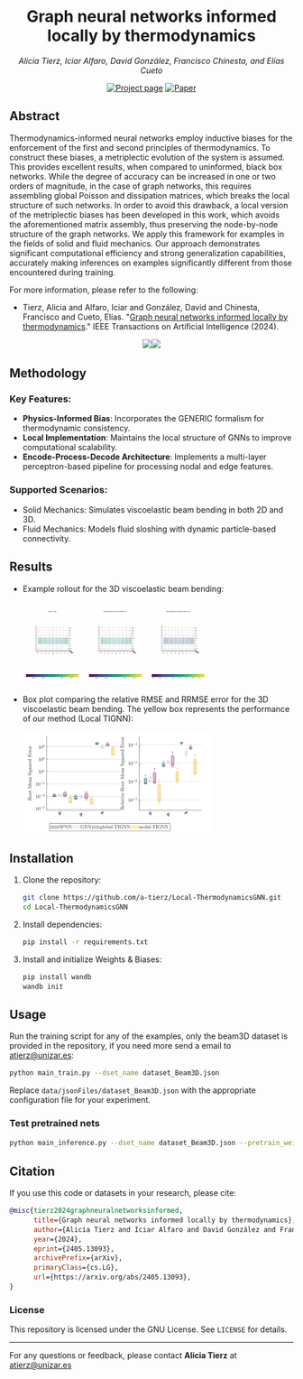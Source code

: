 
<div align="center"> 

# Graph neural networks informed locally by thermodynamics

*Alicia Tierz, Iciar Alfaro, David González, Francisco Chinesta, and Elías Cueto*

[![Project page](https://img.shields.io/badge/-Project%20page-blue)](https://amb.unizar.es/people/alicia-tierz/)
[![Paper](https://img.shields.io/badge/Paper-PDF-red)](https://arxiv.org/pdf/2405.13093)

</div>

## Abstract
Thermodynamics-informed neural networks employ inductive biases for the enforcement of the first and second principles of thermodynamics. To construct these biases, a metriplectic evolution of the system is assumed. This provides excellent results, when compared to uninformed, black box networks. While the degree of accuracy can be increased in one or two orders of magnitude, in the case of graph networks, this requires assembling global Poisson and dissipation matrices, which breaks the local structure of such networks. In order to avoid this drawback, a local version of the metriplectic biases has been developed in this work, which avoids the aforementioned matrix assembly, thus preserving the node-by-node structure of the graph networks. We apply this framework for examples in the fields of solid and fluid mechanics.  Our approach demonstrates significant computational efficiency and strong generalization capabilities, accurately making inferences on examples significantly different from those encountered during training.

For more information, please refer to the following:

- Tierz, Alicia and Alfaro, Iciar and González, David and Chinesta, Francisco and Cueto, Elías. "[Graph neural networks informed locally by thermodynamics](https://ieeexplore.ieee.org/document)." IEEE Transactions on Artificial Intelligence (2024).


<div align="center">
<img src="/data/resources/result_pdc.gif" width="450"><img src="/outputs/result_pdc.gif" width="350">
</div>


## Methodology

### Key Features:
- **Physics-Informed Bias**: Incorporates the GENERIC formalism for thermodynamic consistency.
- **Local Implementation**: Maintains the local structure of GNNs to improve computational scalability.
- **Encode-Process-Decode Architecture**: Implements a multi-layer perceptron-based pipeline for processing nodal and edge features.

### Supported Scenarios:
- Solid Mechanics: Simulates viscoelastic beam bending in both 2D and 3D.
- Fluid Mechanics: Models fluid sloshing with dynamic particle-based connectivity.


## Results

- Example rollout for the 3D viscoelastic beam bending:

  <img src="data/resources/result_pdc_beam3D.gif" alt="Rollout Example" width="70%">


- Box plot comparing the relative RMSE and RRMSE error for the 3D viscoelastic beam bending. The yellow box represents the performance of our method (Local TIGNN):


   <img src="data/resources/results_beam3D.png" alt="Rollout Example" width="70%">


## Installation

1. Clone the repository:
   ```bash
   git clone https://github.com/a-tierz/Local-ThermodynamicsGNN.git
   cd Local-ThermodynamicsGNN
   ```

2. Install dependencies:
   ```bash
   pip install -r requirements.txt
   ```

3. Install and initialize Weights & Biases:
   ```bash
   pip install wandb
   wandb init
   ```


## Usage

Run the training script for any of the examples, only the beam3D dataset is provided in the repository, if you need more send a email to atierz@unizar.es:
```bash
python main_train.py --dset_name dataset_Beam3D.json
```

Replace `data/jsonFiles/dataset_Beam3D.json` with the appropriate configuration file for your experiment.

### Test pretrained nets
```bash
python main_inference.py --dset_name dataset_Beam3D.json --pretrain_weights modelTest_3DBeam.ckpt
```


## Citation

If you use this code or datasets in your research, please cite:

```bibtex
@misc{tierz2024graphneuralnetworksinformed,
      title={Graph neural networks informed locally by thermodynamics}, 
      author={Alicia Tierz and Iciar Alfaro and David González and Francisco Chinesta and Elías Cueto},
      year={2024},
      eprint={2405.13093},
      archivePrefix={arXiv},
      primaryClass={cs.LG},
      url={https://arxiv.org/abs/2405.13093}, 
}
```
### License

This repository is licensed under the GNU License. See `LICENSE` for details.

---

For any questions or feedback, please contact **Alicia Tierz** at atierz@unizar.es